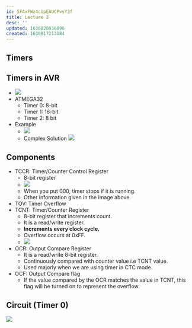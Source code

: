 ```yaml
---
id: 5FAxFWz4cUpEAUCPvyY3f
title: Lecture 2
desc: ''
updated: 1630820936096
created: 1630817213184
---
```



## Timers

## Timers in AVR

- ![](/assets/images/2021-09-05-10-37-02.png)
- ATMEGA32
  - Timer 0: 8-bit
  - Timer 1: 16-bit
  - Timer 2: 8 bit
- Example
  - ![](/assets/images/2021-09-05-10-48-08.png)
  - Complex Solution
    ![](/assets/images/2021-09-05-10-50-57.png)

## Components

- TCCR: Timer/Counter Control Register
  - 8-bit register
  - ![](/assets/images/2021-09-05-11-18-21.png)
  - When you put 000, timer stops if it is running.
  - Other information given in the image above.
- TOV: Timer Overflow
- TCNT: Timer/Counter Register
  - 8-bit register that increments count.
  - It is a read/write register.
  - **Increments every clock cycle.**
  - Overflow occurs at 0xFF.
  - ![](/assets/images/2021-09-05-11-02-40.png)
- OCR: Output Compare Register
  - It is a read/write 8-bit register.
  - Continuously compared with counter value i.e TCNT value.
  - Used majorly when we are using timer in CTC mode.
- OCF: Output Compare flag
  - If the value compared by the OCR matches the value in TCNT, this flag will be turned on to represent the overflow.

## Circuit (Timer 0)

![](/assets/images/2021-09-05-10-59-49.png)

